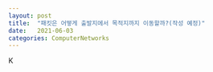 ```yaml
---
layout: post
title:  "패킷은 어떻게 출발지에서 목적지까지 이동할까?(작성 예정)"
date:   2021-06-03
categories: ComputerNetworks
---
```

K